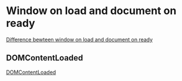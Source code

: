 # Window on load and document on ready

[Difference bewteen window on load and document on ready](https://segmentfault.com/q/1010000000667904)


## DOMContentLoaded

[DOMContentLoaded](https://developer.mozilla.org/en-US/docs/Web/Events/DOMContentLoaded)
